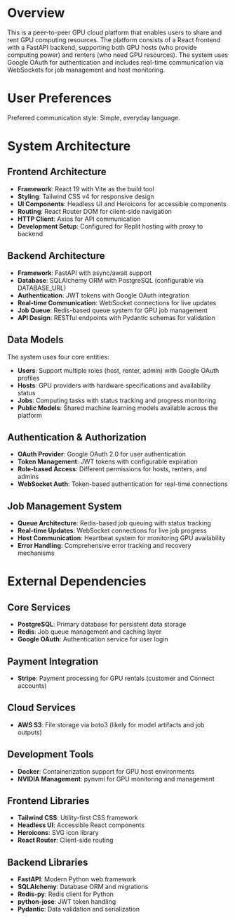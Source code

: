 # Overview

This is a peer-to-peer GPU cloud platform that enables users to share and rent GPU computing resources. The platform consists of a React frontend with a FastAPI backend, supporting both GPU hosts (who provide computing power) and renters (who need GPU resources). The system uses Google OAuth for authentication and includes real-time communication via WebSockets for job management and host monitoring.

# User Preferences

Preferred communication style: Simple, everyday language.

# System Architecture

## Frontend Architecture
- **Framework**: React 19 with Vite as the build tool
- **Styling**: Tailwind CSS v4 for responsive design
- **UI Components**: Headless UI and Heroicons for accessible components
- **Routing**: React Router DOM for client-side navigation
- **HTTP Client**: Axios for API communication
- **Development Setup**: Configured for Replit hosting with proxy to backend

## Backend Architecture
- **Framework**: FastAPI with async/await support
- **Database**: SQLAlchemy ORM with PostgreSQL (configurable via DATABASE_URL)
- **Authentication**: JWT tokens with Google OAuth integration
- **Real-time Communication**: WebSocket connections for live updates
- **Job Queue**: Redis-based queue system for GPU job management
- **API Design**: RESTful endpoints with Pydantic schemas for validation

## Data Models
The system uses four core entities:
- **Users**: Support multiple roles (host, renter, admin) with Google OAuth profiles
- **Hosts**: GPU providers with hardware specifications and availability status
- **Jobs**: Computing tasks with status tracking and progress monitoring
- **Public Models**: Shared machine learning models available across the platform

## Authentication & Authorization
- **OAuth Provider**: Google OAuth 2.0 for user authentication
- **Token Management**: JWT tokens with configurable expiration
- **Role-based Access**: Different permissions for hosts, renters, and admins
- **WebSocket Auth**: Token-based authentication for real-time connections

## Job Management System
- **Queue Architecture**: Redis-based job queuing with status tracking
- **Real-time Updates**: WebSocket connections for live job progress
- **Host Communication**: Heartbeat system for monitoring GPU availability
- **Error Handling**: Comprehensive error tracking and recovery mechanisms

# External Dependencies

## Core Services
- **PostgreSQL**: Primary database for persistent data storage
- **Redis**: Job queue management and caching layer
- **Google OAuth**: Authentication service for user login

## Payment Integration
- **Stripe**: Payment processing for GPU rentals (customer and Connect accounts)

## Cloud Services
- **AWS S3**: File storage via boto3 (likely for model artifacts and job outputs)

## Development Tools
- **Docker**: Containerization support for GPU host environments
- **NVIDIA Management**: pynvml for GPU monitoring and management

## Frontend Libraries
- **Tailwind CSS**: Utility-first CSS framework
- **Headless UI**: Accessible React components
- **Heroicons**: SVG icon library
- **React Router**: Client-side routing

## Backend Libraries
- **FastAPI**: Modern Python web framework
- **SQLAlchemy**: Database ORM and migrations
- **Redis-py**: Redis client for Python
- **python-jose**: JWT token handling
- **Pydantic**: Data validation and serialization